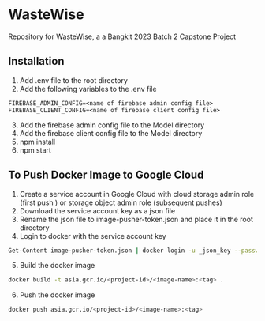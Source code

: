 # WasteWise
Repository for WasteWise, a a Bangkit 2023 Batch 2 Capstone Project

## Installation
1. Add .env file to the root directory
2. Add the following variables to the .env file
```
FIREBASE_ADMIN_CONFIG=<name of firebase admin config file>
FIREBASE_CLIENT_CONFIG=<name of firebase client config file>
```
3. Add the firebase admin config file to the Model directory
4. Add the firebase client config file to the Model directory
5. npm install
6. npm start

## To Push Docker Image to Google Cloud
1. Create a service account in Google Cloud with cloud storage admin role (first push ) or storage object admin role (subsequent pushes)
2. Download the service account key as a json file
3. Rename the json file to image-pusher-token.json and place it in the root directory
4. Login to docker with the service account key
```sh
Get-Content image-pusher-token.json | docker login -u _json_key --password-stdin https://asia.gcr.io
```
5. Build the docker image
```sh
docker build -t asia.gcr.io/<project-id>/<image-name>:<tag> .
```
6. Push the docker image
```sh
docker push asia.gcr.io/<project-id>/<image-name>:<tag>
```